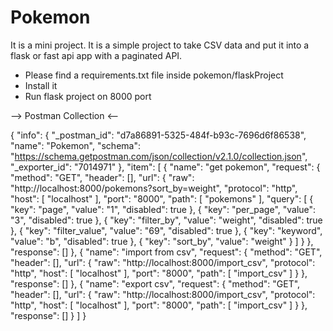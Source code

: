 # Pokemon
It is a mini project. It is a simple project to take CSV data and put it into a flask or fast api app with a paginated API.

- Please find a requirements.txt file inside pokemon/flaskProject
- Install it
- Run flask project on 8000 port


--> Postman Collection <--

{
	"info": {
		"_postman_id": "d7a86891-5325-484f-b93c-7696d6f86538",
		"name": "Pokemon",
		"schema": "https://schema.getpostman.com/json/collection/v2.1.0/collection.json",
		"_exporter_id": "7014971"
	},
	"item": [
		{
			"name": "get pokemon",
			"request": {
				"method": "GET",
				"header": [],
				"url": {
					"raw": "http://localhost:8000/pokemons?sort_by=weight",
					"protocol": "http",
					"host": [
						"localhost"
					],
					"port": "8000",
					"path": [
						"pokemons"
					],
					"query": [
						{
							"key": "page",
							"value": "1",
							"disabled": true
						},
						{
							"key": "per_page",
							"value": "3",
							"disabled": true
						},
						{
							"key": "filter_by",
							"value": "weight",
							"disabled": true
						},
						{
							"key": "filter_value",
							"value": "69",
							"disabled": true
						},
						{
							"key": "keyword",
							"value": "b",
							"disabled": true
						},
						{
							"key": "sort_by",
							"value": "weight"
						}
					]
				}
			},
			"response": []
		},
		{
			"name": "import from csv",
			"request": {
				"method": "GET",
				"header": [],
				"url": {
					"raw": "http://localhost:8000/import_csv",
					"protocol": "http",
					"host": [
						"localhost"
					],
					"port": "8000",
					"path": [
						"import_csv"
					]
				}
			},
			"response": []
		},
		{
			"name": "export csv",
			"request": {
				"method": "GET",
				"header": [],
				"url": {
					"raw": "http://localhost:8000/import_csv",
					"protocol": "http",
					"host": [
						"localhost"
					],
					"port": "8000",
					"path": [
						"import_csv"
					]
				}
			},
			"response": []
		}
	]
}
